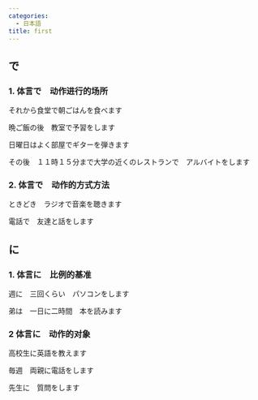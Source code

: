 ```yaml
---
categories:
  - 日本語
title: first
---
```

## で

### 1. 体言で　动作进行的场所

それから食堂で朝ごはんを食べます

晩ご飯の後　教室で予習をします

日曜日はよく部屋でギターを弾きます

その後　１１時１５分まで大学の近くのレストランで　アルバイトをします

### 2. 体言で　动作的方式方法

ときどき　ラジオで音楽を聴きます

電話で　友達と話をします

## に

### 1. 体言に　比例的基准

週に　三回くらい　パソコンをします

弟は　一日に二時間　本を読みます

### 2 体言に　动作的对象

高校生に英語を教えます

毎週　両親に電話をします

先生に　質問をします

